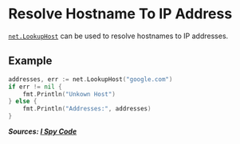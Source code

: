 # Resolve Hostname To IP Address

[`net.LookupHost`](https://pkg.go.dev/net#LookupHost) can be used to resolve hostnames to IP addresses.

## Example

```go
addresses, err := net.LookupHost("google.com")
if err != nil {
    fmt.Println("Unkown Host")
} else {
    fmt.Println("Addresses:", addresses)
}
```

**_Sources: [I Spy Code](https://ispycode.com/GO/Network/Get-ipaddress-from-hostname)_**
